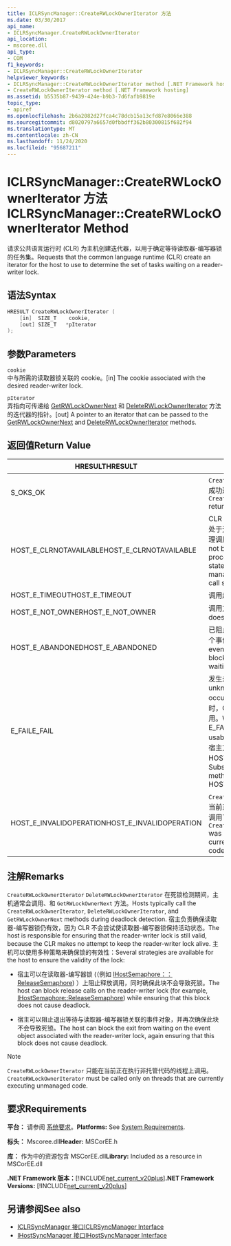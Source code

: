 ```yaml
---
title: ICLRSyncManager::CreateRWLockOwnerIterator 方法
ms.date: 03/30/2017
api_name:
- ICLRSyncManager.CreateRWLockOwnerIterator
api_location:
- mscoree.dll
api_type:
- COM
f1_keywords:
- ICLRSyncManager::CreateRWLockOwnerIterator
helpviewer_keywords:
- ICLRSyncManager::CreateRWLockOwnerIterator method [.NET Framework hosting]
- CreateRWLockOwnerIterator method [.NET Framework hosting]
ms.assetid: b5535b87-9439-424e-b9b3-7d6fafb9819e
topic_type:
- apiref
ms.openlocfilehash: 2b6a2082d27fca4c78dcb15a13cfd87e8066e388
ms.sourcegitcommit: d8020797a6657d0fbbdff362b80300815f682f94
ms.translationtype: MT
ms.contentlocale: zh-CN
ms.lasthandoff: 11/24/2020
ms.locfileid: "95687211"
---
```

# <a name="iclrsyncmanagercreaterwlockowneriterator-method"></a><span data-ttu-id="29ded-102">ICLRSyncManager::CreateRWLockOwnerIterator 方法</span><span class="sxs-lookup"><span data-stu-id="29ded-102">ICLRSyncManager::CreateRWLockOwnerIterator Method</span></span>

<span data-ttu-id="29ded-103">请求公共语言运行时 (CLR) 为主机创建迭代器，以用于确定等待读取器-编写器锁的任务集。</span><span class="sxs-lookup"><span data-stu-id="29ded-103">Requests that the common language runtime (CLR) create an iterator for the host to use to determine the set of tasks waiting on a reader-writer lock.</span></span>  
  
## <a name="syntax"></a><span data-ttu-id="29ded-104">语法</span><span class="sxs-lookup"><span data-stu-id="29ded-104">Syntax</span></span>  
  
```cpp  
HRESULT CreateRWLockOwnerIterator (  
    [in]  SIZE_T    cookie,  
    [out] SIZE_T   *pIterator  
);  
```  
  
## <a name="parameters"></a><span data-ttu-id="29ded-105">参数</span><span class="sxs-lookup"><span data-stu-id="29ded-105">Parameters</span></span>  

 `cookie`  
 <span data-ttu-id="29ded-106">中与所需的读取器锁关联的 cookie。</span><span class="sxs-lookup"><span data-stu-id="29ded-106">[in] The cookie associated with the desired reader-writer lock.</span></span>  
  
 `pIterator`  
 <span data-ttu-id="29ded-107">弄指向可传递给 [GetRWLockOwnerNext](iclrsyncmanager-getrwlockownernext-method.md) 和 [DeleteRWLockOwnerIterator](iclrsyncmanager-deleterwlockowneriterator-method.md) 方法的迭代器的指针。</span><span class="sxs-lookup"><span data-stu-id="29ded-107">[out] A pointer to an iterator that can be passed to the [GetRWLockOwnerNext](iclrsyncmanager-getrwlockownernext-method.md) and [DeleteRWLockOwnerIterator](iclrsyncmanager-deleterwlockowneriterator-method.md) methods.</span></span>  
  
## <a name="return-value"></a><span data-ttu-id="29ded-108">返回值</span><span class="sxs-lookup"><span data-stu-id="29ded-108">Return Value</span></span>  
  
|<span data-ttu-id="29ded-109">HRESULT</span><span class="sxs-lookup"><span data-stu-id="29ded-109">HRESULT</span></span>|<span data-ttu-id="29ded-110">说明</span><span class="sxs-lookup"><span data-stu-id="29ded-110">Description</span></span>|  
|-------------|-----------------|  
|<span data-ttu-id="29ded-111">S_OK</span><span class="sxs-lookup"><span data-stu-id="29ded-111">S_OK</span></span>|<span data-ttu-id="29ded-112">`CreateRWLockOwnerIterator` 已成功返回。</span><span class="sxs-lookup"><span data-stu-id="29ded-112">`CreateRWLockOwnerIterator` returned successfully.</span></span>|  
|<span data-ttu-id="29ded-113">HOST_E_CLRNOTAVAILABLE</span><span class="sxs-lookup"><span data-stu-id="29ded-113">HOST_E_CLRNOTAVAILABLE</span></span>|<span data-ttu-id="29ded-114">CLR 未加载到进程中，或 CLR 处于无法运行托管代码或成功处理调用的状态。</span><span class="sxs-lookup"><span data-stu-id="29ded-114">The CLR has not been loaded into a process, or the CLR is in a state in which it cannot run managed code or process the call successfully.</span></span>|  
|<span data-ttu-id="29ded-115">HOST_E_TIMEOUT</span><span class="sxs-lookup"><span data-stu-id="29ded-115">HOST_E_TIMEOUT</span></span>|<span data-ttu-id="29ded-116">调用超时。</span><span class="sxs-lookup"><span data-stu-id="29ded-116">The call timed out.</span></span>|  
|<span data-ttu-id="29ded-117">HOST_E_NOT_OWNER</span><span class="sxs-lookup"><span data-stu-id="29ded-117">HOST_E_NOT_OWNER</span></span>|<span data-ttu-id="29ded-118">调用方不拥有该锁。</span><span class="sxs-lookup"><span data-stu-id="29ded-118">The caller does not own the lock.</span></span>|  
|<span data-ttu-id="29ded-119">HOST_E_ABANDONED</span><span class="sxs-lookup"><span data-stu-id="29ded-119">HOST_E_ABANDONED</span></span>|<span data-ttu-id="29ded-120">已阻止的线程或纤程正在等待某个事件时，该事件被取消。</span><span class="sxs-lookup"><span data-stu-id="29ded-120">An event was canceled while a blocked thread or fiber was waiting on it.</span></span>|  
|<span data-ttu-id="29ded-121">E_FAIL</span><span class="sxs-lookup"><span data-stu-id="29ded-121">E_FAIL</span></span>|<span data-ttu-id="29ded-122">发生未知的灾难性故障。</span><span class="sxs-lookup"><span data-stu-id="29ded-122">An unknown catastrophic failure occurred.</span></span> <span data-ttu-id="29ded-123">当方法返回 E_FAIL 时，CLR 在该进程内将不再可用。</span><span class="sxs-lookup"><span data-stu-id="29ded-123">When a method returns E_FAIL, the CLR is no longer usable within the process.</span></span> <span data-ttu-id="29ded-124">对宿主方法的后续调用会返回 HOST_E_CLRNOTAVAILABLE。</span><span class="sxs-lookup"><span data-stu-id="29ded-124">Subsequent calls to hosting methods return HOST_E_CLRNOTAVAILABLE.</span></span>|  
|<span data-ttu-id="29ded-125">HOST_E_INVALIDOPERATION</span><span class="sxs-lookup"><span data-stu-id="29ded-125">HOST_E_INVALIDOPERATION</span></span>|<span data-ttu-id="29ded-126">`CreateRWLockOwnerIterator` 在当前正在运行托管代码的线程上调用了。</span><span class="sxs-lookup"><span data-stu-id="29ded-126">`CreateRWLockOwnerIterator` was called on a thread that is currently running managed code.</span></span>|  
  
## <a name="remarks"></a><span data-ttu-id="29ded-127">注解</span><span class="sxs-lookup"><span data-stu-id="29ded-127">Remarks</span></span>  

 <span data-ttu-id="29ded-128">`CreateRWLockOwnerIterator` `DeleteRWLockOwnerIterator` 在死锁检测期间，主机通常会调用、和 `GetRWLockOwnerNext` 方法。</span><span class="sxs-lookup"><span data-stu-id="29ded-128">Hosts typically call the `CreateRWLockOwnerIterator`, `DeleteRWLockOwnerIterator`, and `GetRWLockOwnerNext` methods during deadlock detection.</span></span> <span data-ttu-id="29ded-129">宿主负责确保读取器-编写器锁仍有效，因为 CLR 不会尝试使读取器-编写器锁保持活动状态。</span><span class="sxs-lookup"><span data-stu-id="29ded-129">The host is responsible for ensuring that the reader-writer lock is still valid, because the CLR makes no attempt to keep the reader-writer lock alive.</span></span> <span data-ttu-id="29ded-130">主机可以使用多种策略来确保锁的有效性：</span><span class="sxs-lookup"><span data-stu-id="29ded-130">Several strategies are available for the host to ensure the validity of the lock:</span></span>  
  
- <span data-ttu-id="29ded-131">宿主可以在读取器-编写器锁 (（例如 [IHostSemaphore：： ReleaseSemaphore](ihostsemaphore-releasesemaphore-method.md)) ）上阻止释放调用，同时确保此块不会导致死锁。</span><span class="sxs-lookup"><span data-stu-id="29ded-131">The host can block release calls on the reader-writer lock (for example, [IHostSemaphore::ReleaseSemaphore](ihostsemaphore-releasesemaphore-method.md)) while ensuring that this block does not cause deadlock.</span></span>  
  
- <span data-ttu-id="29ded-132">宿主可以阻止退出等待与读取器-编写器锁关联的事件对象，并再次确保此块不会导致死锁。</span><span class="sxs-lookup"><span data-stu-id="29ded-132">The host can block the exit from waiting on the event object associated with the reader-writer lock, again ensuring that this block does not cause deadlock.</span></span>  
  
> [!NOTE]
> <span data-ttu-id="29ded-133">`CreateRWLockOwnerIterator` 只能在当前正在执行非托管代码的线程上调用。</span><span class="sxs-lookup"><span data-stu-id="29ded-133">`CreateRWLockOwnerIterator` must be called only on threads that are currently executing unmanaged code.</span></span>  
  
## <a name="requirements"></a><span data-ttu-id="29ded-134">要求</span><span class="sxs-lookup"><span data-stu-id="29ded-134">Requirements</span></span>  

 <span data-ttu-id="29ded-135">**平台：** 请参阅 [系统要求](../../get-started/system-requirements.md)。</span><span class="sxs-lookup"><span data-stu-id="29ded-135">**Platforms:** See [System Requirements](../../get-started/system-requirements.md).</span></span>  
  
 <span data-ttu-id="29ded-136">**标头：** Mscoree.dll</span><span class="sxs-lookup"><span data-stu-id="29ded-136">**Header:** MSCorEE.h</span></span>  
  
 <span data-ttu-id="29ded-137">**库：** 作为中的资源包含 MSCorEE.dll</span><span class="sxs-lookup"><span data-stu-id="29ded-137">**Library:** Included as a resource in MSCorEE.dll</span></span>  
  
 <span data-ttu-id="29ded-138">**.NET Framework 版本：**[!INCLUDE[net_current_v20plus](../../../../includes/net-current-v20plus-md.md)]</span><span class="sxs-lookup"><span data-stu-id="29ded-138">**.NET Framework Versions:** [!INCLUDE[net_current_v20plus](../../../../includes/net-current-v20plus-md.md)]</span></span>  
  
## <a name="see-also"></a><span data-ttu-id="29ded-139">另请参阅</span><span class="sxs-lookup"><span data-stu-id="29ded-139">See also</span></span>

- [<span data-ttu-id="29ded-140">ICLRSyncManager 接口</span><span class="sxs-lookup"><span data-stu-id="29ded-140">ICLRSyncManager Interface</span></span>](iclrsyncmanager-interface.md)
- [<span data-ttu-id="29ded-141">IHostSyncManager 接口</span><span class="sxs-lookup"><span data-stu-id="29ded-141">IHostSyncManager Interface</span></span>](ihostsyncmanager-interface.md)
